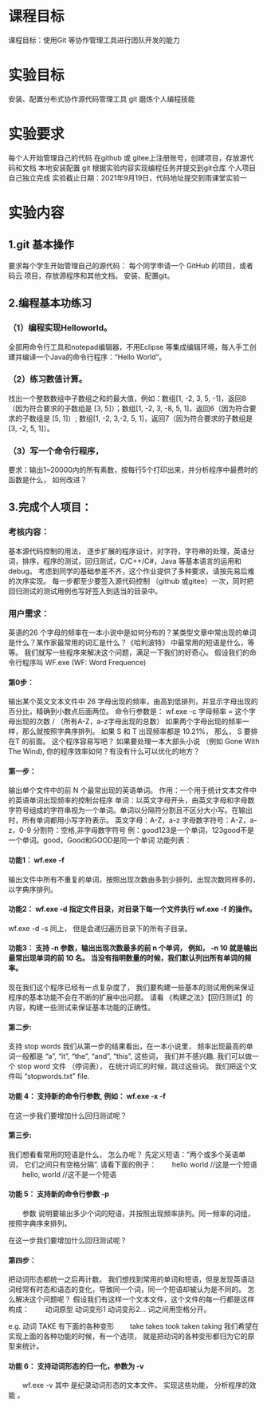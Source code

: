 # 课程目标

课程目标：使用Git 等协作管理工具进行团队开发的能力
# 实验目标

安装、配置分布式协作源代码管理工具 git
磨炼个人编程技能
# 实验要求

每个人开始管理自己的代码
在github 或 gitee上注册账号，创建项目，存放源代码和文档
本地安装配置 git
根据实验内容实现编程任务并提交到git仓库
个人项目自己独立完成
实验截止日期：2021年9月19日，代码地址提交到雨课堂实验一
# 实验内容

## 1.git 基本操作

要求每个学生开始管理自己的源代码：
每个同学申请一个 GitHub 的项目，或者 码云 项目，存放源程序和其他文档。
安装、配置git。

## 2.编程基本功练习

### （1）编程实现Helloworld。

全部用命令行工具和notepad编辑器，不用Eclipse 等集成编辑环境，每人手工创建并编译一个Java的命令行程序：“Hello World”。

### （2）练习数值计算。

找出一个整数数组中子数组之和的最大值，例如：数组[1, -2, 3, 5, -1]，返回8（因为符合要求的子数组是 [3, 5]）；数组[1, -2, 3, -8, 5, 1]，返回6（因为符合要求的子数组是 [5, 1]）; 数组[1, -2, 3,-2, 5, 1]，返回7（因为符合要求的子数组是 [3, -2, 5, 1]）。

### （3）写一个命令行程序，

要求：输出1~20000内的所有素数，按每行5个打印出来，并分析程序中最费时的函数是什么， 如何改进？

## 3.完成个人项目：

### 考核内容：

基本源代码控制的用法， 逐步扩展的程序设计，对字符，字符串的处理，英语分词，排序，程序的测试，回归测试，C/C++/C#，Java 等基本语言的运用和 debug。 考虑到同学的基础参差不齐，这个作业提供了多种要求，请按先易后难的次序实现。
每一步都至少要签入源代码控制 （github 或gitee）一次，同时把回归测试的测试用例也写好签入到适当的目录中。
### 用户需求：

英语的26 个字母的频率在一本小说中是如何分布的？某类型文章中常出现的单词是什么？某作家最常用的词汇是什么？《哈利波特》 中最常用的短语是什么，等等。 我们就写一些程序来解决这个问题，满足一下我们的好奇心。
假设我们的命令行程序叫 WF.exe (WF: Word Frequence)

#### 第0步：

输出某个英文文本文件中 26 字母出现的频率，由高到低排列，并显示字母出现的百分比，精确到小数点后面两位。
命令行参数是：
wf.exe -c 
字母频率 = 这个字母出现的次数 / （所有A-Z，a-z字母出现的总数）
如果两个字母出现的频率一样，那么就按照字典序排列。 如果 S 和 T 出现频率都是 10.21%， 那么， S 要排在T 的前面。
这个程序容易写吧？ 如果要处理一本大部头小说 （例如 Gone With The Wind), 你的程序效率如何？有没有什么可以优化的地方？

#### 第一步：

输出单个文件中的前 N 个最常出现的英语单词。
作用：一个用于统计文本文件中的英语单词出现频率的控制台程序
单词：以英文字母开头，由英文字母和字母数字符号组成的字符串视为一个单词。单词以分隔符分割且不区分大小写。在输出时，所有单词都用小写字符表示。
英文字母：A-Z，a-z
字母数字符号：A-Z，a-z，0-9
分割符：空格,非字母数字符号 例：good123是一个单词，123good不是一个单词。good，Good和GOOD是同一个单词
功能列表：
#### 功能1： wf.exe -f 
输出文件中所有不重复的单词，按照出现次数由多到少排列，出现次数同样多的，以字典序排列。
#### 功能2： wf.exe -d 指定文件目录，对目录下每一个文件执行 wf.exe -f 的操作。
wf.exe -d -s 同上， 但是会递归遍历目录下的所有子目录。
#### 功能3： 支持 -n 参数，输出出现次数最多的前 n 个单词， 例如， -n 10 就是输出最常出现单词的前 10 名。 当没有指明数量的时候，我们默认列出所有单词的频率。
现在我们这个程序已经有一点复杂度了， 我们要构建一些基本的测试用例来保证程序的基本功能不会在不断的扩展中出问题。 请看 《构建之法》【回归测试】的内容，构建一些测试来保证基本功能的正确性。

#### 第二步:

支持 stop words
我们从第一步的结果看出，在一本小说里， 频率出现最高的单词一般都是 “a”, “it”, “the”, “and”, “this”, 这些词， 我们并不感兴趣. 我们可以做一个 stop word 文件 （停词表）， 在统计词汇的时候，跳过这些词。 我们把这个文件叫 “stopwords.txt” file.
#### 功能 4： 支持新的命令行参数, 例如： wf.exe -x -f 
在这一步我们要增加什么回归测试呢？

#### 第三步:

我们想看看常用的短语是什么， 怎么办呢？
先定义短语：”两个或多个英语单词， 它们之间只有空格分隔”. 请看下面的例子：
　　hello world //这是一个短语
　　hello, world //这不是一个短语

#### 功能 5： 支持新的命令行参数 -p 
　　参数 说明要输出多少个词的短语，并按照出现频率排列。同一频率的词组， 按照字典序来排列。

在这一步我们要增加什么回归测试呢？

#### 第四步：

把动词形态都统一之后再计数。
我们想找到常用的单词和短语，但是发现英语动词经常有时态和语态的变化，导致同一个词，同一个短语却被认为是不同的。 怎么解决这个问题呢？
假设我们有这样一个文本文件，这个文件的每一行都是这样构成：
　　动词原型 动词变形1 动词变形2…
词之间用空格分开。

e.g. 动词 TAKE 有下面的各种变形
　　take takes took taken taking
我们希望在实现上面的各种功能的时候，有一个选项， 就是把动词的各种变形都归为它的原型来统计。
#### 功能 6： 支持动词形态的归一化，参数为 -v
　　wf.exe -v 其中 是纪录动词形态的文本文件。
实现这些功能， 分析程序的效能 。

